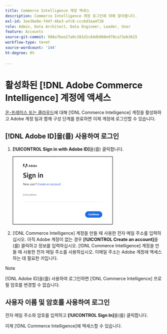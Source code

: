 ```yaml
---
title: Commerce Intelligence 계정 액세스
description: Commerce Intelligence 계정 로그인에 대해 알아봅니다.
exl-id: 3ee36e0e-f447-4be3-afc8-ccc6d3aa4f20
role: Admin, Data Architect, Data Engineer, Leader, User
feature: Accounts
source-git-commit: 988a7bee27a0c381d1c84db960e978ca73eb3615
workflow-type: tm+mt
source-wordcount: '144'
ht-degree: 0%

---
```


# 활성화된 [!DNL Adobe Commerce Intelligence] 계정에 액세스

[온-프레미스 또는 클라우드](../getting-started/onpremise-activation.md)에 대해 [!DNL Commerce Intelligence] 계정을 활성화하고 Adobe 계정 팀과 함께 구성 단계를 완료하면 이제 계정에 로그인할 수 있습니다.

## [!DNL Adobe ID]을(를) 사용하여 로그인

1. **[!UICONTROL Sign in with Adobe ID]**&#x200B;을(를) 클릭합니다.

   ![로그인-adobe](../assets/sign-in-adobe.png)

1. [!DNL Commerce Intelligence] 계정을 만들 때 사용한 전자 메일 주소를 입력하십시오. 아직 Adobe 계정이 없는 경우 **[!UICONTROL Create an account]**&#x200B;을(를) 클릭하고 정보를 입력하십시오. [!DNL Commerce Intelligence] 계정을 만들 때 사용한 전자 메일 주소를 사용하십시오. 이메일 주소는 Adobe 계정에 액세스하는 데 필요한 키입니다.

>[!NOTE]
>
>[!DNL Adobe ID]을(를) 사용하여 로그인하면 [!DNL Commerce Intelligence] 프로필 암호를 변경할 수 없습니다.

## 사용자 이름 및 암호를 사용하여 로그인

전자 메일 주소와 암호를 입력하고 **[!UICONTROL Sign In]**&#x200B;을(를) 클릭합니다.

이제 [!DNL Commerce Intelligence]에 액세스할 수 있습니다.
